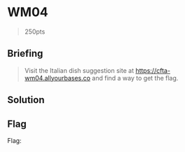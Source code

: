 # WM04
> 250pts

## Briefing
> Visit the Italian dish suggestion site at https://cfta-wm04.allyourbases.co and find a way to get the flag.

## Solution

## Flag
Flag: ` `
